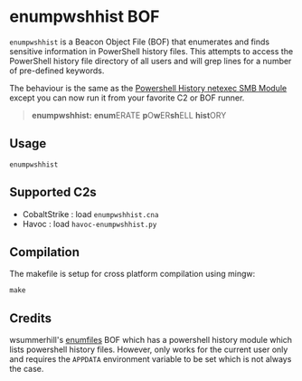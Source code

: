 # enumpwshhist BOF

`enumpwshhist` is a Beacon Object File (BOF) that enumerates and finds sensitive information in PowerShell history files. This attempts to access the PowerShell history file directory of all users and will grep lines for a number of pre-defined keywords.

The behaviour is the same as the [Powershell History netexec SMB Module](https://github.com/Pennyw0rth/NetExec/blob/main/nxc/modules/powershell_history.py) except you can now run it from your favorite C2 or BOF runner.

> **enumpwshhist:** **enum**ERATE **p**O**w**ER**sh**ELL **hist**ORY

## Usage

```
enumpwshhist
```

## Supported C2s

- CobaltStrike : load `enumpwshhist.cna`
- Havoc : load `havoc-enumpwshhist.py`

## Compilation

The makefile is setup for cross platform compilation using mingw:

```
make
```

## Credits

wsummerhill's [enumfiles](https://github.com/wsummerhill/BOF-enumfiles) BOF which has a powershell history module which lists powershell history files. However, only works for the current user only and requires the `APPDATA` environment variable to be set which is not always the case.
